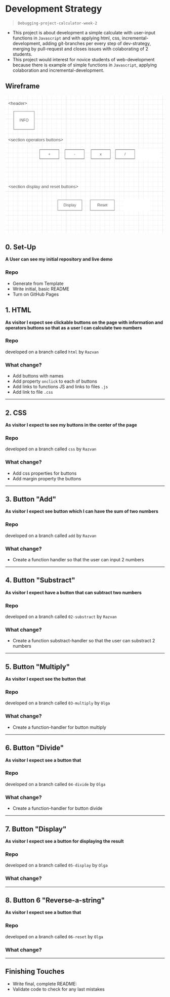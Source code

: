 # Development Strategy

> `Debugging-project-calculator-week-2`

- This project is about development a simple calculate  with user-input functions in `Javascript` and with applying html, css,  incremental-development, adding git-branches per every step of dev-strategy, merging by pull-request and closes issues with colaborating of 2 students. 
- This project would interest for novice students of web-development because there is example of simple functions in `Javascript`,  applying colaboration and incremental-development.

## Wireframe

![wireframe](./Wireframe.png)

## 0. Set-Up

__A User can see my initial repository and live demo__

### Repo

- Generate from Template
- Write initial, basic README
- Turn on GitHub Pages

## 1. HTML

__As visitor I expect see clickable buttons on the page with information and operators buttons so that as a user I can calculate two numbers__

### Repo

developed on a branch called `html` by `Razvan`

### What change?

- Add  buttons with names
- Add property `onclick` to each of buttons
- Add links to functions JS and links to files `.js`
- Add link to file `.css`

----

## 2. CSS

__As visitor I expect to see my buttons in the center of the page__

### Repo

developed on a branch called `css` by `Razvan`


### What change?

- Add css properties for buttons
- Add margin property  the buttons

----

## 3. Button "Add"

__As visitor I expect see button which I can have the sum of two numbers__

### Repo

developed on a branch called `add` by `Razvan`

### What change?

- Create a function handler so that the user can input 2 numbers

----

## 4. Button  "Substract"

__As visitor I expect have a button that can subtract two numbers__

### Repo

developed on a branch called `02-substract` by `Razvan`

### What change?

- Create a function substract-handler so that the user can substract 2 numbers

----

## 5. Button  "Multiply"

__As visitor I expect see the button that__

### Repo

developed on a branch called `03-multiply` by `Olga`

### What change?

- Create a function-handler for button multiply

----

## 6. Button "Divide"

__As visitor I expect see a button that__

### Repo

developed on a branch called `04-divide` by `Olga`

### What change?

- Create a function-handler for button divide

----

## 7. Button "Display"

__As visitor I expect see a button for displaying the result__

### Repo

developed on a branch called `05-display` by `Olga`

### What change?


----

## 8. Button 6 "Reverse-a-string"

__As visitor I expect see a button that__

### Repo

developed on a branch called `06-reset` by `Olga`

### What change?



----



## Finishing Touches

- Write final, complete README:
- Validate code to check for any last mistakes

